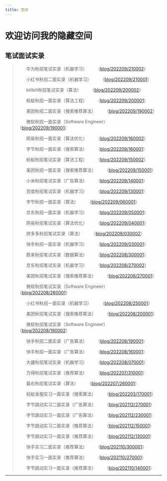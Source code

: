 ```yaml
---
title: 空间
---
```


# 欢迎访问我的隐藏空间

<script type="text/javascript" src="/include/head.js"></script>

## 笔试面试实录

> &emsp;&emsp;华为秋招笔试实录（机器学习）&emsp;&emsp;（<a href="https://www.dywan.xyz/zone/202209/210002">blog/202209/210002</a>）
> 
> &emsp;&emsp;小红书秋招二面实录（机器学习）&emsp;&emsp;（<a href="https://www.dywan.xyz/zone/202209/210001">blog/202209/210001</a>）
> 
> &emsp;&emsp;bilibili秋招笔试实录（算法）&emsp;&emsp;（<a href="https://www.dywan.xyz/zone/202209/200002">blog/202209/200002</a>）
> 
> &emsp;&emsp;蚂蚁秋招一面实录（算法工程）&emsp;&emsp;（<a href="https://www.dywan.xyz/zone/202209/200001">blog/202209/200001</a>）
> 
> &emsp;&emsp;美团秋招二面实录（搜索推荐算法）&emsp;&emsp;（<a href="https://www.dywan.xyz/zone/202209/190002">blog/202209/190002</a>）
> 
> &emsp;&emsp;微软秋招一面实录（Software Engineer）&emsp;&emsp;（<a href="https://www.dywan.xyz/zone/202209/190001">blog/202209/190001</a>）
> 
> &emsp;&emsp;网易秋招一面实录（算法优化）&emsp;&emsp;（<a href="https://www.dywan.xyz/zone/202209/160002">blog/202209/160002</a>）
> 
> &emsp;&emsp;字节秋招一面实录（搜索算法）&emsp;&emsp;（<a href="https://www.dywan.xyz/zone/202209/160001">blog/202209/160001</a>）
> 
> &emsp;&emsp;蚂蚁秋招笔试实录（算法工程）&emsp;&emsp;（<a href="https://www.dywan.xyz/zone/202209/150002">blog/202209/150002</a>）
> 
> &emsp;&emsp;美团秋招一面实录（搜索推荐算法）&emsp;&emsp;（<a href="https://www.dywan.xyz/zone/202209/150001">blog/202209/150001</a>）
> 
> &emsp;&emsp;小米秋招笔试实录（广告算法）&emsp;&emsp;（<a href="https://www.dywan.xyz/zone/202209/140001">blog/202209/140001</a>）
> 
> &emsp;&emsp;百度秋招笔试实录（机器学习）&emsp;&emsp;（<a href="https://www.dywan.xyz/zone/202209/130001">blog/202209/130001</a>）
> 
> &emsp;&emsp;字节秋招一面实录（算法）&emsp;&emsp;（<a href="https://www.dywan.xyz/zone/202209/060001">blog/202209/060001</a>）
> 
> &emsp;&emsp;京东秋招一面实录（机器学习）&emsp;&emsp;（<a href="https://www.dywan.xyz/zone/202209/050001">blog/202209/050001</a>）
> 
> &emsp;&emsp;网易秋招笔试实录（算法优化）&emsp;&emsp;（<a href="https://www.dywan.xyz/zone/202209/040001">blog/202209/040001</a>）
> 
> &emsp;&emsp;拼多多秋招笔试实录（算法）&emsp;&emsp;（<a href="https://www.dywan.xyz/zone/202209/030002">blog/202209/030002</a>）
> 
> &emsp;&emsp;快手秋招一面实录（机器学习）&emsp;&emsp;（<a href="https://www.dywan.xyz/zone/202209/030001">blog/202209/030001</a>）
> 
> &emsp;&emsp;蔚来秋招笔试实录（数据算法）&emsp;&emsp;（<a href="https://www.dywan.xyz/zone/202208/300001">blog/202208/300001</a>）
> 
> &emsp;&emsp;京东秋招笔试实录（机器学习）&emsp;&emsp;（<a href="https://www.dywan.xyz/zone/202208/270002">blog/202208/270002</a>）
> 
> &emsp;&emsp;美团秋招笔试实录（搜索推荐算法）&emsp;&emsp;（<a href="https://www.dywan.xyz/zone/202208/270001">blog/202208/270001</a>）
> 
> &emsp;&emsp;微软秋招笔试实录（Software Engineer）&emsp;&emsp;（<a href="https://www.dywan.xyz/zone/202208/260001">blog/202208/260001</a>）
> 
> &emsp;&emsp;小红书秋招一面实录（机器学习）&emsp;&emsp;（<a href="https://www.dywan.xyz/zone/202208/250001">blog/202208/250001</a>）
> 
> &emsp;&emsp;美团秋招笔试实录（搜索推荐算法）&emsp;&emsp;（<a href="https://www.dywan.xyz/zone/202208/200001">blog/202208/200001</a>）
> 
> &emsp;&emsp;微软秋招笔试实录（Software Engineer）&emsp;&emsp;（<a href="https://www.dywan.xyz/zone/202208/190002">blog/202208/190002</a>）
> 
> &emsp;&emsp;快手秋招二面实录（广告算法）&emsp;&emsp;（<a href="https://www.dywan.xyz/zone/202208/190001">blog/202208/190001</a>）
> 
> &emsp;&emsp;快手秋招一面实录（广告算法）&emsp;&emsp;（<a href="https://www.dywan.xyz/zone/202208/160001">blog/202208/160001</a>）
> 
> &emsp;&emsp;大疆秋招笔试实录（机器学习）&emsp;&emsp;（<a href="https://www.dywan.xyz/zone/202208/070001">blog/202208/070001</a>）
> 
> &emsp;&emsp;万得秋招笔试实录（推荐算法）&emsp;&emsp;（<a href="https://www.dywan.xyz/zone/202207/310001">blog/202207/310001</a>）
> 
> &emsp;&emsp;最右秋招笔试实录（算法）&emsp;&emsp;（<a href="https://www.dywan.xyz/zone/202207/260001">blog/202207/260001</a>）
> 
> &emsp;&emsp;蚂蚁金服实习一面实录（搜索算法）&emsp;&emsp;（<a href="https://www.dywan.xyz/zone/202203/170001">blog/202203/170001</a>）
> 
> &emsp;&emsp;字节跳动实习二面实录（广告算法）&emsp;&emsp;（<a href="https://www.dywan.xyz/zone/202112/270001">blog/202112/270001</a>）
> 
> &emsp;&emsp;字节跳动实习一面实录（广告算法）&emsp;&emsp;（<a href="https://www.dywan.xyz/zone/202112/230001">blog/202112/230001</a>）
> 
> &emsp;&emsp;字节跳动实习二面实录（推荐算法）&emsp;&emsp;（<a href="https://www.dywan.xyz/zone/202112/150001">blog/202112/150001</a>）
> 
> &emsp;&emsp;字节跳动实习一面实录（推荐算法）&emsp;&emsp;（<a href="https://www.dywan.xyz/zone/202112/130001">blog/202112/130001</a>）
> 
> &emsp;&emsp;快手实习二面实录（推荐算法）&emsp;&emsp;（<a href="https://www.dywan.xyz/zone/202110/300001">blog/202110/300001</a>）
> 
> &emsp;&emsp;快手实习一面实录（推荐算法）&emsp;&emsp;（<a href="https://www.dywan.xyz/zone/202110/270001">blog/202110/270001</a>）
> 
> &emsp;&emsp;字节跳动实习一面实录（推荐算法）&emsp;&emsp;（<a href="https://www.dywan.xyz/zone/202110/140001">blog/202110/140001</a>）

---

<script type="text/javascript" src="/include/tail.js"></script>
